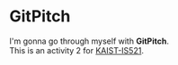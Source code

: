 # GitPitch

I'm gonna go through myself with **GitPitch**.  
This is an activity 2 for [KAIST-IS521](https://github.com/KAIST-IS521/2019-Spring).
